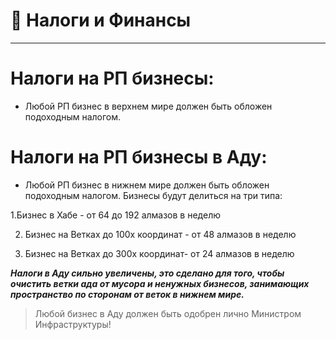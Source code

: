 # 📜 Налоги и Финансы
___
# Налоги на РП бизнесы:
- Любой РП бизнес в верхнем мире должен быть обложен подоходным налогом. 

# Налоги на РП бизнесы в Аду:
- Любой РП бизнес в нижнем мире должен быть обложен подоходным налогом. Бизнесы будут делиться на три типа:

1.Бизнес в Хабе - от 64 до 192 алмазов в неделю

2. Бизнес на Ветках до 100x координат - от 48 алмазов в неделю

3. Бизнес на Ветках до 300x координат- от 24 алмазов в неделю

___Налоги в Аду сильно увеличены, это сделано для того, чтобы очистить ветки ада от мусора и ненужных бизнесов, занимающих пространство по сторонам от веток в нижнем мире.___

>Любой бизнес в Аду должен быть одобрен лично Министром Инфраструктуры!